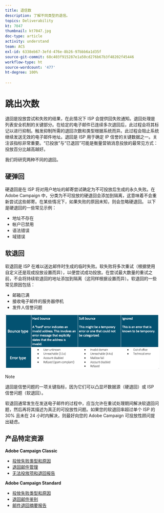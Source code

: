 ```yaml
---
title: 退信数
description: 了解不同类型的退信。
topics: Deliverability
kt: 7047
thumbnail: kt7047.jpg
doc-type: article
activity: understand
team: ACS
exl-id: 6338eb67-3efd-476e-8b26-97bbb6a1d35f
source-git-commit: 68c403f915287e1a50cd276b67b3f48202f45446
workflow-type: ht
source-wordcount: '477'
ht-degree: 100%

---
```


# 跳出次数

退回是投放尝试和失败的结果，在此情况下 ISP 会提供回失败通知。退回处理是列表安全机制的关键部分。在给定的电子邮件已连续多次退回后，此过程会将其标记以进行抑制。触发抑制所需的退回次数和类型根据系统而异。此过程会阻止系统继续发送无效的电子邮件地址。退回是 ISP 用于确定 IP 信誉的关键数据之一。关注该指标非常重要。“已投放”与“已退回”可能是衡量营销消息投放的最常见方式：投放百分比越高越好。

我们将研究两种不同的退回。

## 硬弹回

硬退回是在 ISP 将对用户地址的邮寄尝试确定为不可投放后生成的永久失败。在 Adobe Campaign 中，分类为不可投放的硬退回会添加到隔离，这意味着不会重新尝试这些邮寄。在某些情况下，如果失败的原因未知，则会忽略硬退回。
以下是硬退回的一些常见示例：

* 地址不存在
* 帐户已禁用
* 语法错误
* 域错误

## 软退回

软退回是 ISP 在难以送达邮件时生成的临时失败。软失败将多次重试（根据使用自定义还是现成投放设置而异），以便尝试成功投放。在尝试最大数量的重试之前，不会将持续软退回的地址添加到隔离（这同样根据设置而异）。软退回的一些常见原因包括：

* 邮箱已满
* 接收电子邮件的服务器停机
* 发件人信誉问题

![退回类型](../assets/bounce-types.png)

>[!NOTE]
>
>退回是信誉问题的一项关键指标，因为它们可以凸显坏数据源（硬退回）或 ISP 信誉问题（软退回）。
>
>软退回通常发生在发送电子邮件的过程中，应当允许在重试处理期间解决软退回问题，然后再将其描述为真正的可投放性问题。如果您的软退回率超过单个 ISP 的 30% 且未在 24 小时内解决，则最好向您的 Adobe Campaign 可投放性顾问提出疑虑。

## 产品特定资源

**Adobe Campaign Classic**

* [投放失败类型和原因](https://experienceleague.adobe.com/docs/campaign-classic/using/sending-messages/monitoring-deliveries/understanding-delivery-failures.html?lang=zh-Hans#delivery-failure-types-and-reasons)
* [退回邮件管理](https://experienceleague.adobe.com/docs/campaign-classic/using/sending-messages/monitoring-deliveries/understanding-delivery-failures.html?lang=zh-Hans#bounce-mail-management)
* [无法投放项和退回报告](https://experienceleague.adobe.com/docs/campaign-classic/using/reporting/reports-on-deliveries/global-reports.html?lang=zh-Hans#non-deliverables-and-bounces)

**Adobe Campaign Standard**

* [投放失败类型和原因](https://experienceleague.adobe.com/docs/campaign-standard/using/testing-and-sending/monitoring-messages/understanding-delivery-failures.html?lang=zh-Hans#delivery-failure-types-and-reasons)
* [退回邮件鉴别](https://experienceleague.adobe.com/docs/campaign-standard/using/testing-and-sending/monitoring-messages/understanding-delivery-failures.html?lang=zh-Hans#bounce-mail-qualification)
* [邮件退回摘要报告](https://experienceleague.adobe.com/docs/campaign-standard/using/reporting/list-of-reports/bounce-summary.html?lang=zh-Hans#reporting)

